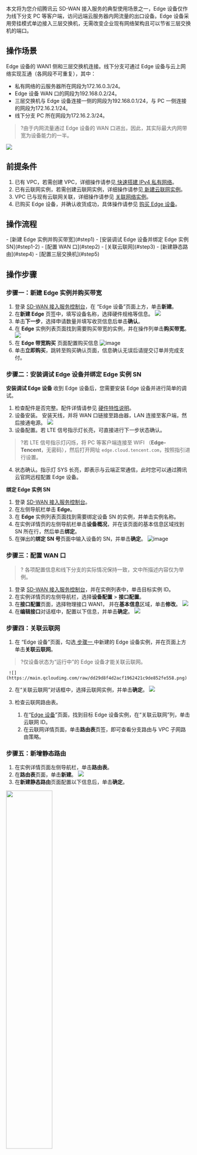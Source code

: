 本文将为您介绍腾讯云 SD-WAN 接入服务的典型使用场景之一，Edge 设备仅作为线下分支 PC 等客户端，访问远端云服务器内网流量的出口设备。Edge 设备采用旁挂模式单边接入三层交换机，无需改变企业现有网络架构且可以节省三层交换机的端口。



## 操作场景
Edge 设备的 WAN1 侧和三层交换机连接。线下分支可通过 Edge 设备与云上网络实现互通（各网段不可重复），其中：
- 私有网络的云服务器所在网段为172.16.0.3/24。
- Edge 设备 WAN 口的网段为192.168.0.2/24。
- 三层交换机与 Edge 设备连接一侧的网段为192.168.0.1/24，与 PC 一侧连接的网段为172.16.2.1/24。
- 线下分支 PC 所在网段为172.16.2.3/24。
>?由于内网流量通过 Edge 设备的 WAN 口进出，因此，其实际最大内网带宽为设备能力的一半。
>
![](https://qcloudimg.tencent-cloud.cn/raw/443ccebc29920305c28f896a177dcf30.png)

## 前提条件
1. 已有 VPC，若需创建 VPC，详细操作请参见[ 快速搭建 IPv4 私有网络](https://cloud.tencent.com/document/product/215/30716)。
2. 已有云联网实例，若需创建云联网实例，详细操作请参见[ 新建云联网实例](https://cloud.tencent.com/document/product/877/18752)。
3. VPC 已与现有云联网关联，详细操作请参见 [关联网络实例](https://cloud.tencent.com/document/product/877/18747)。
4. 已购买 Edge 设备，并确认收货成功，具体操作请参见 [购买 Edge 设备](https://cloud.tencent.com/document/product/1277/64713)。

## 操作流程
<dx-steps>
- [新建 Edge 实例并购买带宽](#step1)
- [安装调试 Edge 设备并绑定 Edge 实例 SN](#step1-2)
- [配置 WAN 口](#step2)
- [关联云联网](#step3)
- [新建静态路由](#step4)
- [配置三层交换机](#step5)
  </dx-steps>

## 操作步骤

### 步骤一：新建 Edge 实例并购买带宽[](id:step1)
1. 登录 [SD-WAN 接入服务控制台](https://console.cloud.tencent.com/sas/edge)，在 “Edge 设备”页面上方，单击**新建**。
2. 在**新建 Edge** 页签中，填写设备名称，选择硬件规格等信息。
![](https://qcloudimg.tencent-cloud.cn/raw/8f50dc4526dd1dee1f78a2f46d6f7d47.png)
3. 单击**下一步**，选择申请数量并填写收货信息后单击**确认**。
4. 在 **Edge** 实例列表页面找到需要购买带宽的实例，并在操作列单击**购买带宽**。
![](https://qcloudimg.tencent-cloud.cn/raw/f14972e3e9abfb66779c6cda87acf469.png)
5. 在 **Edge 带宽购买** 页面配置购买信息
![image](https://qcloudimg.tencent-cloud.cn/raw/7b03c7eb89ec3a9e27c89cc02cba29fd.png)
6. 单击**立即购买**，跳转至购买确认页面，信息确认无误后请提交订单并完成支付。


### 步骤二：安装调试 Edge 设备并绑定 Edge 实例 SN [](id:step1-2)
**安装调试 Edge 设备**
收到 Edge 设备后，您需要安装 Edge 设备并进行简单的调试。
1. 检查配件是否完整。配件详情请参见 [硬件特性说明](https://cloud.tencent.com/document/product/1277/47251)。
2. 设备安装。
安装天线，并将 WAN 口链接至路由器，LAN 连接至客户端，然后接通电源。
![](https://qcloudimg.tencent-cloud.cn/raw/e8bb2936281f65ad55fea2ccceb75ed5.png)
3. 设备配置。若 LTE 信号指示灯长亮，可直接进行下一步状态确认。
>?若 LTE 信号指示灯闪烁，将 PC 等客户端连接至 WIFI （**Edge-Tencent**，无密码），然后打开网址 `edge.cloud.tencent.com`，按照指引进行设置。
4. 状态确认。指示灯 SYS 长亮，即表示与云端正常通信，此时您可以通过腾讯云官网远程配置 Edge 设备。

**绑定 Edge 实例 SN**
1. 登录 [SD-WAN 接入服务控制台](https://console.cloud.tencent.com/sas/edge)。
2. 在左侧导航栏单击 **Edge**。
3. 在 **Edge** 实例列表页面找到需要绑定设备 SN 的实例，并单击实例名称。
4. 在实例详情页的左侧导航栏单击**设备概况**，并在该页面的基本信息区域找到 SN 所在行，然后单击**绑定**。
5. 在弹出的**绑定 SN 号**页面中输入设备的 SN，并单击**确定**。
![image](https://qcloudimg.tencent-cloud.cn/raw/2cda347eb2cb5ce350d0e1715977e83e.png)


### [](id:step2)步骤三：配置 WAN 口
>? 各项配置信息和线下分支的实际情况保持一致，文中所描述内容仅为举例。
>
1. 登录 [SD-WAN 接入服务控制台](https://console.cloud.tencent.com/sas/edge)，并在实例列表中，单击目标实例 ID。
2. 在实例详情页的左侧导航栏，选择**设备配置** > **接口配置**。
3. 在**接口配置**页面，选择物理接口 WAN1， 并在**基本信息**区域，单击**修改**。
![](https://main.qcloudimg.com/raw/be2a5d4ca36b155a5894d680295e5639.png)
4. 在**编辑接口**对话框中，配置以下信息，并单击**确定**。
![](https://main.qcloudimg.com/raw/2a07767280c936e076379af85393a992.png)

### [](id:step3)步骤四：关联云联网
1. 在 “Edge 设备”页面，勾选[ 步骤一 ](#step1)中新建的 Edge 设备实例，并在页面上方单击**关联云联网**。
>?仅设备状态为“运行中”的 Edge 设备才能关联云联网。
>
	 ![](https://main.qcloudimg.com/raw/dd29d8f4d2acf1962421c9de852fe558.png)
2. 在“关联云联网”对话框中，选择云联网实例，并单击**确定**。
  ![](https://main.qcloudimg.com/raw/cc09efa7942cf896ecd54de153d36316.png)
	
3. 检查云联网路由表。
   1. 在“[Edge 设备](https://console.cloud.tencent.com/sas/edge)”页面，找到目标 Edge 设备实例，在“关联云联网”列，单击云联网 ID。
   2. 在云联网详情页面，单击**路由表**页签，即可查看分支路由与 VPC 子网路由策略。


### [](id:step4)步骤五：新增静态路由
1. 在实例详情页面左侧导航栏，单击**路由表**。
2. 在**路由表**页面，单击**新建**。
  ![](https://main.qcloudimg.com/raw/c5e1ab51d92085367c0da99581021359.png)
3. 在**新建静态路由**页面配置以下信息后，单击**确定**。</br>
<img src="https://main.qcloudimg.com/raw/bd1b5cfc590b9578d9f898a7c07d41c3.png" width="50%">


### [](id:step5)步骤六：配置三层交换机
在三层交换机上新增一条静态路由，目的网段为云服务所在的网段，下一跳为 Edge 设备 WAN 口的 IP 地址。

## 联通性测试
请登录 PC，然后 ping 私有网络云服务器的 IP 地址。
